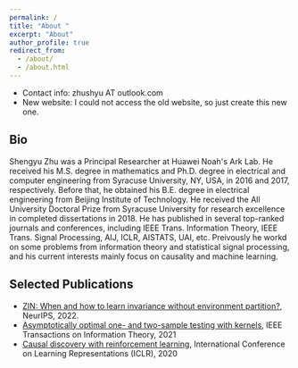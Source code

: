 ```yaml
---
permalink: /
title: "About "
excerpt: "About"
author_profile: true
redirect_from: 
  - /about/
  - /about.html
---
```

- Contact info: zhushyu AT outlook.com 
- New website: I could not access the old website, so just create this new one.    


Bio
---
Shengyu Zhu was a Principal Researcher at Huawei Noah's Ark Lab. He received his M.S. degree in mathematics and Ph.D. degree in electrical and computer engineering from Syracuse University, NY, USA, in 2016 and 2017, respectively. Before that, he obtained his B.E. degree in electrical engineering from Beijing Institute of Technology. He received the All University Doctoral Prize from Syracuse University for research excellence in completed dissertations in 2018. He has published in several top-ranked journals and conferences, including IEEE Trans. Information Theory, IEEE Trans. Signal Processing, AIJ, ICLR, AISTATS, UAI, etc. Preivously he workd on some problems from information theory and statistical signal processing, and his current interests mainly focus on causality and machine learning.

Selected Publications
---
* [ZIN: When and how to learn invariance without environment partition?](https://arxiv.org/abs/2203.05818), NeurIPS, 2022.
* [Asymptotically optimal one- and two-sample testing with kernels](http://dx.doi.org/10.1109/TIT.2021.3059267), IEEE Transactions on Information Theory, 2021
* [Causal discovery with reinforcement learning](https://openreview.net/forum?id=S1g2skStPB), International Conference on Learning Representations (ICLR), 2020

     

